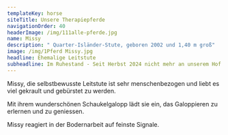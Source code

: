```yaml
---
templateKey: horse
siteTitle: Unsere Therapiepferde
navigationOrder: 40
headerImage: /img/111alle-pferde.jpg
name: Missy
description: " Quarter-Isländer-Stute, geboren 2002 und 1,40 m groß"
image: /img/1Pferd Missy.jpg
headline: Ehemalige Leitstute
subheadline: Im Ruhestand - Seit Herbst 2024 nicht mehr an unserem Hof
---
```

Missy, die selbstbewusste Leitstute ist sehr menschenbezogen und liebt es viel gekrault und gebürstet zu werden.

 Mit ihrem wunderschönen Schaukelgalopp lädt sie ein, das Galoppieren zu erlernen und zu geniessen.

Missy reagiert in der Bodernarbeit auf feinste Signale.
